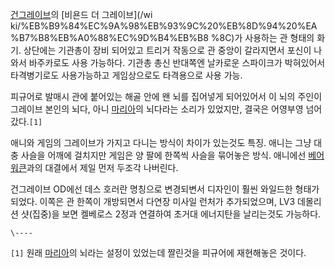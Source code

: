 [건그레이브](%EA%B1%B4%EA%B7%B8%EB%A0%88%EC%9D%B4%EB%B8%8C.md)의 [비욘드 더 그레이브](/wi
ki/%EB%B9%84%EC%9A%98%EB%93%9C%20%EB%8D%94%20%EA%B7%B8%EB%A0%88%EC%9D%B4%EB%B8
%8C)가 사용하는 관 형태의 화기. 상단에는 기관총이 장비 되어있고 트리거 작동으로 관 중앙이 갈라지면서 포신이 나와서 바주카로도 사용
가능하다. 기관총 총신 반대쪽엔 날카로운 스파이크가 박혀있어서 타격병기로도 사용가능하고 게임상으로도 타격용으로 사용 가능.

피규어로 발매시 관에 붙어있는 해골 안에 왠 뇌를 집어넣게 되어있어서 이 뇌의 주인이 그레이브 본인의 뇌다, 아니
[마리아](%EB%A7%88%EB%A6%AC%EC%95%84.md)의 뇌다라는 소리가 있었지만, 결국은 어영부영 넘어갔다.`[1]`

애니와 게임의 그레이브가 가지고 다니는 방식이 차이가 있는것도 특징. 애니는 그냥 대충 사슬을 어깨에 걸치지만 게임은 양 팔에 한쪽씩 사슬을
묶어놓은 방식. 애니에선 [베어 워큰](%EB%B2%A0%EC%96%B4%20%EC%9B%8C%ED%81%B0.md)과의 대결에서 제일
먼저 두조각 나버린다.

건그레이브 OD에선 데스 호러란 명칭으로 변경되변서 디자인이 훨씬 와일드한 형태가 되었다. 이쪽은 관 한쪽이 개방되면서 다연장 미사일 런처가
추가되었으며, LV3 데몰리션 샷(집중)을 보면 켈베로스 2정과 연결하여 초거대 에너지탄을 날리는것도 가능하다.  

`\----`

`[1]` 원래 [마리아](%EB%A7%88%EB%A6%AC%EC%95%84.md)의 뇌라는 설정이 있었는데 짤린것을 피규어에
재현해놓은 것이다.

